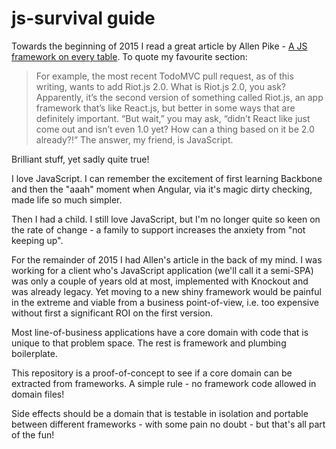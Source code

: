 js-survival guide
===============================

Towards the beginning of 2015 I read a great article by Allen Pike - [A JS framework on every table](http://www.allenpike.com/2015/javascript-framework-fatigue/). To quote my favourite section:

> For example, the most recent TodoMVC pull request, as of this writing, wants to add Riot.js 2.0. What is Riot.js 2.0, you ask? Apparently, it’s the second version of something called Riot.js, an app framework that’s like React.js, but better in some ways that are definitely important. “But wait,” you may ask, “didn’t React like just come out and isn’t even 1.0 yet? How can a thing based on it be 2.0 already?!” The answer, my friend, is JavaScript.

Brilliant stuff, yet sadly quite true!

I love JavaScript. I can remember the excitement of first learning Backbone and then the "aaah" moment when Angular, via it's magic dirty checking, made life so much simpler.

Then I had a child. I still love JavaScript, but I'm no longer quite so keen on the rate of change - a family to support increases the anxiety from "not keeping up".

For the remainder of 2015 I had Allen's article in the back of my mind. I was working for a client who's JavaScript application (we'll call it a semi-SPA) was only a couple of years old at most, implemented with Knockout and was already legacy. Yet moving to a new shiny framework would be painful in the extreme and viable from a business point-of-view, i.e. too expensive without first a significant ROI on the first version.

Most line-of-business applications have a core domain with code that is unique to that problem space. The rest is framework and plumbing boilerplate.

This repository is a proof-of-concept to see if a core domain can be extracted from frameworks. A simple rule - no framework code allowed in domain files!

Side effects should be a domain that is testable in isolation and portable between different frameworks - with some pain no doubt - but that's all part of the fun!